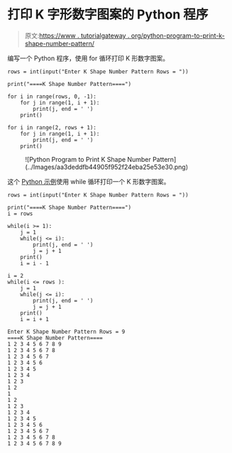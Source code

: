 # 打印 K 字形数字图案的 Python 程序

> 原文:[https://www . tutorialgateway . org/python-program-to-print-k-shape-number-pattern/](https://www.tutorialgateway.org/python-program-to-print-k-shape-number-pattern/)

编写一个 Python 程序，使用 for 循环打印 K 形数字图案。

```
rows = int(input("Enter K Shape Number Pattern Rows = "))

print("====K Shape Number Pattern====")

for i in range(rows, 0, -1):
    for j in range(1, i + 1):
        print(j, end = ' ')
    print()

for i in range(2, rows + 1):
    for j in range(1, i + 1):
        print(j, end = ' ')
    print()
```

<figure class="wp-block-image size-large">![Python Program to Print K Shape Number Pattern](../Images/aa3deddfb44905f952f24eba25e53e30.png)</figure>

这个 [Python 示例](https://www.tutorialgateway.org/python-programming-examples/)使用 while 循环打印一个 K 形数字图案。

```
rows = int(input("Enter K Shape Number Pattern Rows = "))

print("====K Shape Number Pattern====")
i = rows

while(i >= 1):
    j = 1
    while(j <= i):
        print(j, end = ' ')
        j = j + 1
    print()
    i = i - 1

i = 2
while(i <= rows ):
    j = 1
    while(j <= i):
        print(j, end = ' ')
        j = j + 1
    print()
    i = i + 1
```

```
Enter K Shape Number Pattern Rows = 9
====K Shape Number Pattern====
1 2 3 4 5 6 7 8 9 
1 2 3 4 5 6 7 8 
1 2 3 4 5 6 7 
1 2 3 4 5 6 
1 2 3 4 5 
1 2 3 4 
1 2 3 
1 2 
1 
1 2 
1 2 3 
1 2 3 4 
1 2 3 4 5 
1 2 3 4 5 6 
1 2 3 4 5 6 7 
1 2 3 4 5 6 7 8 
1 2 3 4 5 6 7 8 9 
```